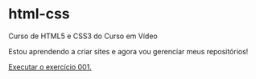 # html-css
 Curso de HTML5 e CSS3 do Curso em Vídeo 

 Estou aprendendo a criar sites e agora vou gerenciar meus repositórios!

 <a href="https://rbaronindeveloper.github.io/html-css/exercicios/ex001/index.html"> Executar o exercício 001.</a>